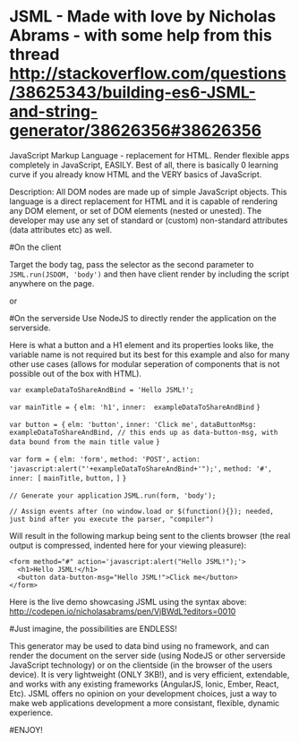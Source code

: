 # JSML - Made with love by Nicholas Abrams - with some help from this thread http://stackoverflow.com/questions/38625343/building-es6-JSML-and-string-generator/38626356#38626356

JavaScript Markup Language - replacement for HTML. Render flexible apps completely in JavaScript, EASILY.
Best of all, there is basically 0 learning curve if you already know HTML and the VERY basics of JavaScript.

Description: All DOM nodes are made up of simple JavaScript objects. This language is a direct replacement for HTML and it is capable of rendering any DOM element, or set of DOM elements (nested or unested). The developer may use any set of standard or (custom) non-standard attributes (data attributes etc) as well. 

#On the client 

Target the body tag, pass the selector as the second parameter to `JSML.run(JSDOM, 'body')` and then have client render by including the script anywhere on the page.

or

#On the serverside
Use NodeJS to directly render the application on the serverside.

Here is what a button and a H1 element and its properties looks like, the variable name is not required but its best for this example and also for many other use cases (allows for modular seperation of components that is not possible out of the box with HTML).

`var exampleDataToShareAndBind = 'Hello JSML!';`

`var mainTitle = {`
  `elm: 'h1',`
 `inner:  exampleDataToShareAndBind`
`}`

`var button = {`
  `elm: 'button',`
  `inner: 'Click me',`
 `dataButtonMsg:  exampleDataToShareAndBind, // this ends up as data-button-msg, with data bound from the main title value`
`}`
  
  `var form = {`
   `elm: 'form',`
   `method: 'POST',`
   `action: 'javascript:alert("'+exampleDataToShareAndBind+'");',`
   `method: '#',`
   `inner: [`
            `mainTitle,`
            `button,`
          `]`
  `}`

`// Generate your application`
`JSML.run(form, 'body');`

`// Assign events after (no window.load or $(function(){}); needed, just bind after you execute the parser, "compiler")`

Will result in the following markup being sent to the clients browser (the real output is compressed, indented here for your viewing pleasure):

    <form method="#" action='javascript:alert("Hello JSML!");'>
      <h1>Hello JSML!</h1>
      <button data-button-msg="Hello JSML!">Click me</button>
    </form>

Here is the live demo showcasing JSML using the syntax above: http://codepen.io/nicholasabrams/pen/VjBWdL?editors=0010

#Just imagine, the possibilities are ENDLESS!

This generator may be used to data bind using no framework, and can render the document on the server side (using NodeJS or other serverside JavaScript technology) or on the clientside (in the browser of the users device). It is very lightweight (ONLY 3KB!), and is very efficient, extendable, and works with any existing frameworks (AngularJS, Ionic, Ember, React, Etc). JSML offers no opinion on your development choices, just a way to make web applications development a more consistant, flexible, dynamic experience.


#ENJOY!

